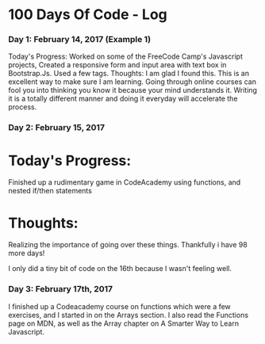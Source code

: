 # 100 Days Of Code - Log

### Day 1: February 14, 2017 (Example 1)

Today's Progress: Worked on some of the FreeCode Camp's Javascript projects, Created a responsive form and input area with text box in Bootstrap.Js. Used a few tags. 
Thoughts: I am glad I found this. This is an excellent way to make sure I am learning. Going through online courses can fool you into thinking you know it because your mind understands it. Writing it is a totally different manner and doing it everyday will accelerate the process.

### Day 2: February 15, 2017

# Today's Progress:
Finished up a rudimentary game in CodeAcademy using functions, and nested if/then statements

# Thoughts:
Realizing the importance of going over these things. Thankfully i have 98 more days!
 
I only did a tiny bit of code on the 16th because I wasn't feeling well.

### Day 3: February 17th, 2017
I finished up a Codeacademy course on functions which were a few exercises, and I started in on the Arrays section. I also
read the Functions page on MDN, as well as the Array chapter on A Smarter Way to Learn Javascript.

